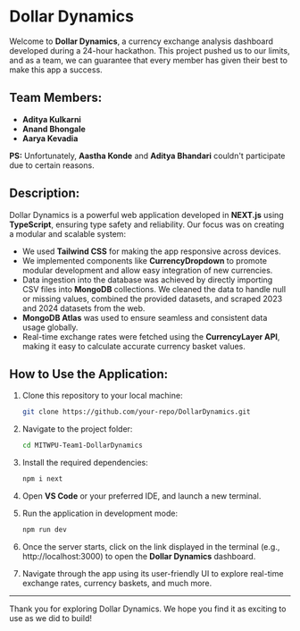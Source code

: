 # Dollar Dynamics

Welcome to **Dollar Dynamics**, a currency exchange analysis dashboard developed during a 24-hour hackathon. This project pushed us to our limits, and as a team, we can guarantee that every member has given their best to make this app a success.

## Team Members:
- **Aditya Kulkarni**
- **Anand Bhongale**
- **Aarya Kevadia**

**PS:** Unfortunately, **Aastha Konde** and **Aditya Bhandari** couldn't participate due to certain reasons.

## Description:
Dollar Dynamics is a powerful web application developed in **NEXT.js** using **TypeScript**, ensuring type safety and reliability. Our focus was on creating a modular and scalable system:

- We used **Tailwind CSS** for making the app responsive across devices.
- We implemented components like **CurrencyDropdown** to promote modular development and allow easy integration of new currencies.
- Data ingestion into the database was achieved by directly importing CSV files into **MongoDB** collections. We cleaned the data to handle null or missing values, combined the provided datasets, and scraped 2023 and 2024 datasets from the web.
- **MongoDB Atlas** was used to ensure seamless and consistent data usage globally.
- Real-time exchange rates were fetched using the **CurrencyLayer API**, making it easy to calculate accurate currency basket values.

## How to Use the Application:

1. Clone this repository to your local machine:
    ```bash
    git clone https://github.com/your-repo/DollarDynamics.git
    ```

2. Navigate to the project folder:
    ```bash
    cd MITWPU-Team1-DollarDynamics
    ```

3. Install the required dependencies:
    ```bash
    npm i next
    ```

4. Open **VS Code** or your preferred IDE, and launch a new terminal.

5. Run the application in development mode:
    ```bash
    npm run dev
    ```

6. Once the server starts, click on the link displayed in the terminal (e.g., http://localhost:3000) to open the **Dollar Dynamics** dashboard.

7. Navigate through the app using its user-friendly UI to explore real-time exchange rates, currency baskets, and much more.

---

Thank you for exploring Dollar Dynamics. We hope you find it as exciting to use as we did to build!

